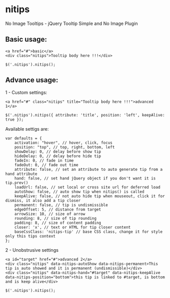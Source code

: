 nitips
======

No Image Tooltips - jQuery Tooltip Simple and No Image Plugin


Basic usage:
------------

	<a href="#">basic</a>
	<div class="nitips">Tooltip body here !!!</div>

	$('.nitips').nitips();


Advance usage:
--------------

1 - Custom settings:

	<a href="#" class="nitips" title="Tooltip body here !!!">advanced 1</a>

	$('.nitips').nitips({ attribute: 'title', position: 'left', keepAlive: true });

Available settigs are:

	var defaults = {
		activation: "hover", // hover, click, focus
		position: "top", // top, right, bottom, left
		showDelay: 0, // delay before show tip
		hideDelay: 0, // delay before hide tip
		fadeIn: 0, // fade in time
		fadeOut: 0, // fade out time
		attribute: false, // set an attribute to auto generate tip from a hand attribute
		hand: false, // set hand jQuery object if you don't want it is tip.prev()
		loadUrl: false, // set local or cross site url for deferred load
		autoShow: false, // auto show tip when nitips() is called
		keepAlive: false, // not auto hide tip when mouseout, click it for dismiss, it also add a tip closer
		permanent: false, // tip is undismissible
		edgeOffset: 5, // distance from target
		arrowSize: 10, // size of arrow
		rounding: 8, // size of tip rounding
		padding: 8, // size of content padding
		closer: 'x', // text or HTML for tip closer content
		baseCssClass: 'nitips-tip' // base CSS class, change it for style only this tips context
	};


2 - Unobstrusive settings

	<a id="target" href="#">advanced 2</a>
	<div class="nitips" data-nitips-autoShow data-nitips-permanent>This tip is auto showed and it is permanent (undismissible)</div>
	<div class="nitips" data-nitips-hand="#target" data-nitips-keepAlive data-nitips-position="bottom">this tip is linked to #target, is bottom and is keep alive</div>

	$('.nitips').nitips();